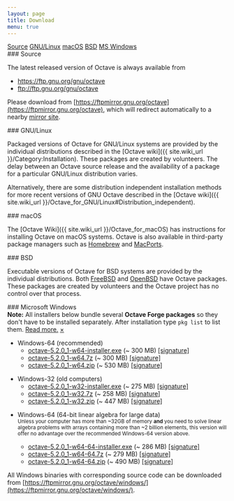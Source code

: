 ```yaml
---
layout: page
title: Download
menu: true
---
```


<div class="button-group large expanded stacked-for-small">
  <a class="button" href="#source">Source</a>
  <a class="button" href="#linux">GNU/Linux</a>
  <a class="button" href="#macos">macOS</a>
  <a class="button" href="#bsd">BSD</a>
  <a class="button" href="#ms-windows">MS Windows</a>
</div>

<a id="source">
### Source

The latest released version of Octave is always available from

- https://ftp.gnu.org/gnu/octave
- ftp://ftp.gnu.org/gnu/octave

Please download from
[https://ftpmirror.gnu.org/octave](https://ftpmirror.gnu.org/octave),
which will redirect automatically to a nearby
[mirror site](https://www.gnu.org/order/ftp.html).


<a id="linux">
### GNU/Linux

Packaged versions of Octave for GNU/Linux systems are provided by the
individual distributions described in the
[Octave wiki]({{ site.wiki_url }}/Category:Installation).
These packages are created by volunteers.
The delay between an Octave source release and the availability of a package
for a particular GNU/Linux distribution varies.

Alternatively,
there are some distribution independent installation methods for more recent
versions of GNU Octave described in the
[Octave wiki]({{ site.wiki_url }}/Octave_for_GNU/Linux#Distribution_independent).


<a id="macos">
### macOS

The [Octave Wiki]({{ site.wiki_url }}/Octave_for_macOS) has instructions for
installing Octave on macOS systems.
Octave is also available in third-party package managers such as
[Homebrew](https://brew.sh/) and [MacPorts](https://www.macports.org).


<a id="bsd">
### BSD

Executable versions of Octave for BSD systems are provided by the individual
distributions.
Both [FreeBSD](https://www.freebsd.org/) and [OpenBSD](https://www.openbsd.org/)
have Octave packages.
These packages are created by volunteers and the Octave project has no control
over that process.


<a id="ms-windows">
### Microsoft Windows

<div data-alert class="alert-box info radius">
<b>Note:</b> All installers below bundle several <b>Octave Forge packages</b>
so they don't have to be installed separately.
After installation type <code>pkg list</code> to list them.
<a href="{{ site.wiki_url }}/Octave_for_Microsoft_Windows">Read more.</a>
<a href="#" class="close">&times;</a>
</div>

- Windows-64 (recommended)
  - [octave-5.2.0_1-w64-installer.exe](https://ftpmirror.gnu.org/octave/windows/octave-5.2.0_1-w64-installer.exe)
    (~ 300 MB)
    [[signature]](https://ftpmirror.gnu.org/octave/windows/octave-5.2.0_1-w64-installer.exe.sig)
  - [octave-5.2.0_1-w64.7z](https://ftpmirror.gnu.org/octave/windows/octave-5.2.0_1-w64.7z)
    (~ 300 MB)
    [[signature]](https://ftpmirror.gnu.org/octave/windows/octave-5.2.0_1-w64.7z.sig)
  - [octave-5.2.0_1-w64.zip](https://ftpmirror.gnu.org/octave/windows/octave-5.2.0_1-w64.zip)
    (~ 530 MB)
    [[signature]](https://ftpmirror.gnu.org/octave/windows/octave-5.2.0_1-w64.zip.sig)

<p></p>

- Windows-32 (old computers)
  - [octave-5.2.0_1-w32-installer.exe](https://ftpmirror.gnu.org/octave/windows/octave-5.2.0_1-w32-installer.exe)
    (~ 275 MB)
    [[signature]](https://ftpmirror.gnu.org/octave/windows/octave-5.2.0_1-w32-installer.exe.sig)
  - [octave-5.2.0_1-w32.7z](https://ftpmirror.gnu.org/octave/windows/octave-5.2.0_1-w32.7z)
    (~ 258 MB)
    [[signature]](https://ftpmirror.gnu.org/octave/windows/octave-5.2.0_1-w32.7z.sig)
  - [octave-5.2.0_1-w32.zip](https://ftpmirror.gnu.org/octave/windows/octave-5.2.0_1-w32.zip)
    (~ 447 MB)
    [[signature]](https://ftpmirror.gnu.org/octave/windows/octave-5.2.0_1-w32.zip.sig)

<p></p>

- Windows-64 (64-bit linear algebra for large data)
  <br><small>
  Unless your computer has more than ~32GB of memory
  <strong>and</strong> you need to solve linear algebra problems
  with arrays containing more than ~2 billion elements, this
  version will offer no advantage over the recommended Windows-64
  version above.
  </small>

  - [octave-5.2.0_1-w64-64-installer.exe](https://ftpmirror.gnu.org/octave/windows/octave-5.2.0_1-w64-64-installer.exe)
    (~ 286 MB)
    [[signature]](https://ftpmirror.gnu.org/octave/windows/octave-5.2.0_1-w64-64-installer.exe.sig)
  - [octave-5.2.0_1-w64-64.7z](https://ftpmirror.gnu.org/octave/windows/octave-5.2.0_1-w64-64.7z)
    (~ 279 MB)
    [[signature]](https://ftpmirror.gnu.org/octave/windows/octave-5.2.0_1-w64-64.7z.sig)
  - [octave-5.2.0_1-w64-64.zip](https://ftpmirror.gnu.org/octave/windows/octave-5.2.0_1-w64-64.zip)
    (~ 490 MB)
    [[signature]](https://ftpmirror.gnu.org/octave/windows/octave-5.2.0_1-w64-64.zip.sig)

All Windows binaries with corresponding source code can be downloaded from
[https://ftpmirror.gnu.org/octave/windows/](https://ftpmirror.gnu.org/octave/windows/).
